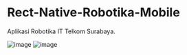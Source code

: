 # Rect-Native-Robotika-Mobile
Aplikasi Robotika IT Telkom Surabaya.

![image](https://user-images.githubusercontent.com/50587422/205897042-bb0fa2b2-7257-4e42-b6ac-d87a55ac69b9.png)       ![image](https://user-images.githubusercontent.com/50587422/205897178-2a00d607-0db6-4c23-9941-00c72fe8498d.png)

